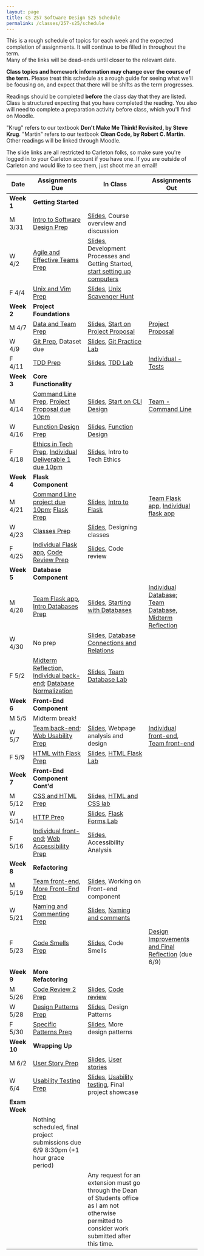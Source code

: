```yaml
---
layout: page
title: CS 257 Software Design S25 Schedule
permalink: /classes/257-s25/schedule
---
```


This is a rough schedule of topics for each week and the expected completion of assignments.
It will continue to be filled in throughout the term.  
Many of the links will be dead-ends until closer to the relevant date.

**Class topics and homework information may change over the course of the term.** Please treat this schedule as a rough guide for seeing what we'll be focusing on, and expect that there will be shifts as the term progresses.

Readings should be completed **before** the class day that they are listed. Class is structured expecting that you have completed the reading. You also will need to complete a preparation activity before class, which you'll find on Moodle.

"Krug" refers to our textbook **Don't Make Me Think! Revisited, by Steve Krug**.
"Martin" refers to our textbook **Clean Code, by Robert C. Martin**.
Other readings will be linked through Moodle.

The slide links are all restricted to Carleton folks, so make sure you're logged in to your Carleton account if you have one. If you are outside of Carleton and would like to see them, just shoot me an email!

| Date	| Assignments Due	| In Class |	Assignments Out |
| ------- | --------------- | ------------- | -------------- |
| **Week 1** | **Getting Started** |  | |
| M 3/31 | [Intro to Software Design Prep](intro-prep) | [Slides](https://docs.google.com/presentation/d/1WnPY3SFwvPkgFUhUWt5_yYeiLyoN_4-BSbDSUv4mNZ0/edit?usp=sharing), Course overview and discussion|  |
| W 4/2 | [Agile and Effective Teams Prep](agile-prep) | [Slides](https://docs.google.com/presentation/d/1YZo8-zWXact2-LJYutwCY5qA1w8643E17TTaG-6gjdY/edit?usp=sharing),<br> Development Processes and Getting Started, [start setting up computers](getting-started) |  |
| F 4/4 | [Unix and Vim Prep](unix-prep) | [Slides](https://docs.google.com/presentation/d/1fKEwC6sWXF5k5m1qVVtHMG2OoYyJpuGtoQmWvaW6goY/edit?usp=drive_link), [Unix Scavenger Hunt](unix-scavenger-hunt) | |
| **Week 2** | **Project Foundations** | | |
| M 4/7 | [Data and Team Prep](data-prep) |[Slides](https://docs.google.com/presentation/d/1fKEwC6sWXF5k5m1qVVtHMG2OoYyJpuGtoQmWvaW6goY/edit?usp=sharing), [Start on Project Proposal](lab-proposal) | [Project Proposal](project-proposal)  | 
| W 4/9 | [Git Prep](git-prep), Dataset due | [Slides](https://docs.google.com/presentation/d/11FOH8S5oi6lDcU9LW_lSYhOqd8k8UQD83fUCPcwsXxE/edit?usp=sharing), [Git Practice Lab](lab-git) | |
| F 4/11 | [TDD Prep](tdd-prep) | [Slides](https://docs.google.com/presentation/d/15NvFCa9MTJhoj0wQ4EHBn4_rPMKyQx5cH7XyX8qfH_0/edit?usp=sharing), [TDD Lab](tdd-lab)  |[Individual - Tests](project-1-ind) |
| **Week 3** | **Core Functionality** | | |
| M 4/14 |[Command Line Prep](cl-prep),    [Project Proposal due 10pm](project-proposal) | [Slides](https://docs.google.com/presentation/d/1JQQRwkaVAuDf7s-O0jg-I9EXZvEWkDh2shnNciliDKc/edit?usp=sharing), [Start on CLI Design](command-line-design) | [Team - Command Line](project-command-line)  |
| W 4/16 | [Function Design Prep](function-prep) | [Slides](https://docs.google.com/presentation/d/1B6AarW7Rxt5TNfaYHdRIWPHw7mwW7nZfBvwt8k_fD1g/edit?usp=sharing), [Function Design](labfunctions.pdf) | |
| F 4/18 | [Ethics in Tech Prep](ethics-prep), [Individual Deliverable 1 due 10pm](project-1-ind) | [Slides](https://docs.google.com/presentation/d/1j6S1cAIV4xTPk9ahTNXzXG3dcHpNnw-PG_gD0Hwf_-s/edit?usp=sharing), Intro to Tech Ethics | |
| **Week 4** | **Flask Component** | | |
| M 4/21 | [Command Line project due 10pm](project-command-line); [Flask Prep](flask-prep)| [Slides](https://docs.google.com/presentation/d/1d-OCON0Hts7RwoBznL5TLp8covV02Av4EhsF9dRzVho/edit?usp=sharing), [Intro to Flask](flask-intro) | [Team Flask app](project-2-flask), [Individual flask app](project-2-ind) |
| W 4/23 | [Classes Prep](classes-prep) | [Slides](https://docs.google.com/presentation/d/18i21nuvvKw7Ol5hzfGTYwmFMMq7dUylt2S33AKUevuo/edit?usp=sharing), Designing classes | |
| F 4/25 | [Individual Flask app](project-2-ind), [Code Review Prep](code-review-prep) | [Slides](https://docs.google.com/presentation/d/13tOSQE_wzQZOjPVFRxc5or_YTKDC0ukpZfZ7bI27MGk/edit?usp=sharing), Code review | |
| **Week 5** | **Database Component** | | |
| M 4/28 | [Team Flask app](project-2-flask), [Intro Databases Prep](intro-database-prep) | [Slides](https://docs.google.com/presentation/d/1mEIbAmk6QN8w8FbpP8R8QULP5oUUez-oec-T_TPuo5U/edit?usp=sharing), [Starting with Databases](database-lab) | [Individual Database](project-3-ind); [Team Database](project-3-backend), [Midterm Reflection](reflection-mid)|
| W 4/30 |  No prep |[Slides](https://docs.google.com/presentation/d/1r_XRuiUaGLbMqe_FqPajQJsU0nhsNUwCJObtxjIzYHg/edit?usp=sharing), [Database Connections and Relations](psycopg2)  | |
| F 5/2 | [Midterm Reflection](reflection-mid), [Individual back-end](project-3-ind); [Database Normalization](normalization-prep) | [Slides](https://docs.google.com/presentation/d/1tK5MQR1cWRzb_IXgoZYPn0lmoo1VO7nskWv5-tMtENk/edit?usp=sharing), [Team Database Lab](team-database-lab) |  |
| **Week 6** | **Front-End Component** | | |
| M 5/5 | Midterm break! | | |
| W 5/7 |[Team back-end](project-3-backend);  [Web Usability Prep](web-usability-prep) | [Slides](https://docs.google.com/presentation/d/1hhqs62UwBo2aelissffSwAecoAPOCqg8f3mJlFnuZlQ/edit?usp=sharing), Webpage analysis and design | [Individual front-end](project-4-ind), [Team front-end](project-4-front-end)|
| F 5/9 | [HTML with Flask Prep](html-prep) | [Slides](https://docs.google.com/presentation/d/1ZE0huatpV9CzWhDmZ8JElYY3R7YArxRxqmdRx3pDvzI/edit?usp=sharing), [HTML Flask Lab](flask-html) | |
| **Week 7** | **Front-End Component Cont'd** | | |
| M 5/12 | [CSS and HTML Prep](css-html-prep) | [Slides](https://docs.google.com/presentation/d/1vtkISlcEg1PoZh828RCyIRpOWVs4odMCSYIfRT-fjx8/edit?usp=sharing), [HTML and CSS lab](lab-html-css) | |
| W 5/14 | [HTTP Prep](http-prep) | [Slides](https://docs.google.com/presentation/d/1dXNoZirxS3ZBXIC8V7AZYa1bs39Ug9_qyCsTl_qYu90/edit?usp=sharing), [Flask Forms Lab](flask-form) | |
| F 5/16 |[Individual front-end](project-4-ind); [Web Accessibility Prep](accessibility-prep) | [Slides](https://docs.google.com/presentation/d/1_Z2d163Vuo4E7t6kDptH4WpWy8i1eJmL7NFYW2JZUJI/edit?usp=sharing), Accessibility Analysis | |
| **Week 8** | **Refactoring** | | |
| M 5/19 | [Team front-end](project-4-front-end), [More Front-End Prep](more-front-prep) | [Slides](https://docs.google.com/presentation/d/1A4jfPHbC_2_R5XOmd1TaxJBhL4LIJhEzwRL26-Pi6ck/edit?usp=sharing), Working on Front-end component | |
| W 5/21 | [Naming and Commenting Prep](naming-prep) | [Slides](https://docs.google.com/presentation/d/1NsnOD3xenPzWiE8WTWvZA_mHR-0k6jSOuYFAMSqccrk/edit?usp=sharing), [Naming and comments](https://docs.google.com/document/d/17oI-pCdvU2ICfR14rQbEbVLrZdhzQvPp4CSt_qmtXNs/edit?usp=sharing) | |
| F 5/23 | [Code Smells Prep](code-smells-prep) | [Slides](https://docs.google.com/presentation/d/1XmORJKDJJS6hpnP6tTIuypF2e8EIZh0VVZmvw5RauSo/edit?usp=sharing), Code Smells | [Design Improvements and Final Reflection](project-improvements) (due 6/9) |
| **Week 9** | **More Refactoring** | | |
| M 5/26 | [Code Review 2 Prep](review-2-prep) | [Slides](https://docs.google.com/presentation/d/1rTeVMZsY0oWtvPkLfGI9Lx2x9gplCCGM4pcanm1Ay2A/edit?usp=sharing), [Code review](https://docs.google.com/document/d/1LTLzYZ1_Dl9Mnddsgu72cmVc3a_sUwW3Ad69ZvGkJXw/edit?usp=sharing) | |
| W 5/28 | [Design Patterns Prep](patterns-prep) | [Slides](https://docs.google.com/presentation/d/1_wF_AzLLYYvlQR8dS5znJX_w80xLFqZguX-TDq_G7pg/edit?usp=sharing), Design Patterns | |
| F 5/30 | [Specific Patterns Prep](more-patterns-prep) | [Slides](https://docs.google.com/presentation/d/11enMgy8UMlUrqgF7goI-9YxDgKZ1LpH9x-f7n-bhJCU/edit?usp=sharing), More design patterns | |
| **Week 10** | **Wrapping Up** | | |
| M 6/2 | [User Story Prep](user-stories-prep) | [Slides](), [User stories](https://docs.google.com/document/d/10skIpunG7DqVl95JcwhzcgapS85rneG9tflb7XZBRTo/edit?usp=sharing) | |
| W 6/4 | [Usability Testing Prep](usability-prep) | [Slides](), [Usability testing](https://docs.google.com/document/d/167KzdJLn9OehrfxzPmUA9xB4zunkNrkrBJB40GsDlBk/edit?usp=drive_link), Final project showcase | |
| **Exam Week** | | |
| |Nothing scheduled, final project submissions due 6/9 8:30pm (+1 hour grace period) | | |
| | | Any request for an extension must go through the Dean of Students office as I am not otherwise permitted to consider work submitted after this time. | |

